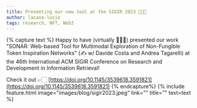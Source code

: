 ```yaml
---
title: Presenting our new tool at the SIGIR 2023 👨🏻‍💻
author: lacava-lucio
tags: research, NFT, Web3
---
```


{% capture text %}
Happy to have (virtually 👨🏻‍💻) presented our work "SONAR: Web-based Tool for Multimodal Exploration of Non-Fungible Token Inspiration Networks" (✍ w/ Davide Costa and Andrea Tagarelli) at the 46th International ACM SIGIR Conference on Research and Development in Information Retrieval!

Check it out 👉🏻 [https://doi.org/10.1145/3539618.3591821](https://doi.org/10.1145/3539618.3591821)
{% endcapture%}
{% include feature.html image="images/blog/sigir2023.jpeg" link="" title="" text=text %}
